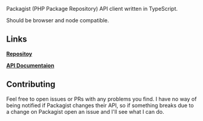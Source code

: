 Packagist (PHP Package Repository) API client written in TypeScript.

Should be browser and node compatible.

## Links

[**Repositoy**](https://github.com/moonmeister/packagist-api-client)

[**API Documentaion**](https://moonmeister.github.io/packagist-api-client)

## Contributing

Feel free to open issues or PRs with any problems you find. I have no way of being notified if Packagist changes their API, so if something breaks due to a change on Packagist open an issue and I'll see what I can do.
